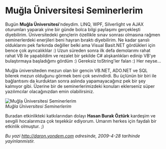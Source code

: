# Muğla Üniversitesi Seminerlerim
Bugün **Muğla Üniversitesi**'ndeydim. LINQ, WPF, Silverlight ve AJAX
oturumları yaparak yine bir günde bolca bilgi paylaşımı gerçekleşti
diyebilirim. Üniversitedeki gençlerin özellikle sınav sonrası olmasına
rağmen seminerlerdeki enerjileri beni hayran bıraktı diyebilirim. Ne
kadar şanslı olduklarını pek farkında değiller belki ama Visual
Basit.NET gördükleri için bence çok ayrıcalıklılar :) Uzun süreden sonra
ilk defa demolarımı rahat rahat VB ile yapabildim ve rezalet bir şekilde
C\# alışkanlıkları edinip VB'ye bulaştırmaya başladığımı gördüm :)
Gereksiz toString'ler falan :) Her neyse...

Muğla üniversiteden mezun olan bir gencin VB.NET, ADO.NET ve SQL bilerek
mezun olduğunu görmek beni çok sevindirdi. Bu üçlünün bir biri ile
bağlantısını da kurduktan sonra aslında yapamayacağınız pek bir şey
kalmıyor gibi. Üzerine bir de seminerlerimizdeki konuları eklerseniz
süper yazılımcılar olacağınızdan emin olabilirsiniz.

![Muğla Üniversitesi
Seminerlerim](media/Mugla_Universitesi_Seminerlerim/28042009_1.jpg)\
*Muğla Üniversitesi Seminerlerim*

Buradan etkinlikteki katkılarından dolayı **Hasan Burak Öztürk**
kardeşim ve sevgili hocalarımıza çok teşekkür ediyorum. Umarım herkes
için faydalı bir etkinlik olmuştur. ;)



*Bu yazi http://daron.yondem.com adresinde, 2009-4-28 tarihinde yayinlanmistir.*
